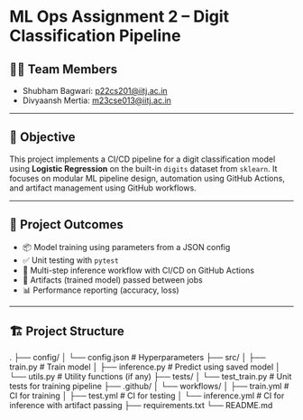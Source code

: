 # ML Ops Assignment 2 – Digit Classification Pipeline

## 👨‍💻 Team Members
- Shubham Bagwari: p22cs201@iitj.ac.in  
- Divyaansh Mertia: m23cse013@iitj.ac.in  

---

## 📌 Objective

This project implements a CI/CD pipeline for a digit classification model using **Logistic Regression** on the built-in `digits` dataset from `sklearn`. It focuses on modular ML pipeline design, automation using GitHub Actions, and artifact management using GitHub workflows.

---

## 🚀 Project Outcomes

- 📦 Model training using parameters from a JSON config
- ✅ Unit testing with `pytest`
- 🤖 Multi-step inference workflow with CI/CD on GitHub Actions
- 🔗 Artifacts (trained model) passed between jobs
- 📊 Performance reporting (accuracy, loss)

---

## 🏗️ Project Structure

.
├── config/
│ └── config.json # Hyperparameters
├── src/
│ ├── train.py # Train model
│ ├── inference.py # Predict using saved model
│ └── utils.py # Utility functions (if any)
├── tests/
│ └── test_train.py # Unit tests for training pipeline
├── .github/
│ └── workflows/
│ ├── train.yml # CI for training
│ ├── test.yml # CI for testing
│ └── inference.yml # CI for inference with artifact passing
├── requirements.txt
└── README.md
